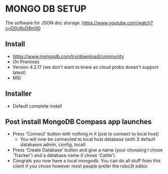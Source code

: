 # MONGO DB SETUP
The software for JSON doc storage. 
https://www.youtube.com/watch?v=D0U8vD8m1I0
## Install 
- https://www.mongodb.com/try/download/community
- On Premises
- Version 4.2.17 (we don't want to knew as cloud probs doesn't support latest)
- MSI

## Installer
- Default complete install

## Post install MongoDB Compass app launches
- Press 'Connect' button with nothing in it (just to connect to local host)
    - You will now be connected to local host database (with 3 default databases admin, config, local)
- Press 'Create Database' button and give a name (your choosing I chose 'Tracker') and a database name (I chose 'Cattle')
- Congrats you now have a local mongodb. You can do all stuff from this client if you chose however most people prefer the robo3t editor.